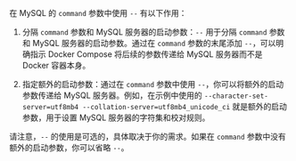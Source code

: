 在 MySQL 的 `command` 参数中使用 `--` 有以下作用：

1. 分隔 `command` 参数和 MySQL 服务器的启动参数：`--` 用于分隔 `command` 参数和 MySQL 服务器的启动参数。通过在 `command` 参数的末尾添加 `--`，可以明确指示 Docker Compose 将后续的参数传递给 MySQL 服务器而不是 Docker 容器本身。
    
2. 指定额外的启动参数：通过在 `command` 参数中使用 `--`，你可以将额外的启动参数传递给 MySQL 服务器。例如，在示例中使用的 `--character-set-server=utf8mb4 --collation-server=utf8mb4_unicode_ci` 就是额外的启动参数，用于设置 MySQL 服务器的字符集和校对规则。
    

请注意，`--` 的使用是可选的，具体取决于你的需求。如果在 `command` 参数中没有额外的启动参数，你可以省略 `--`。
